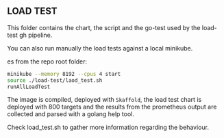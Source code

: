 ## LOAD TEST

This folder contains the chart, the script and the go-test used by the load-test gh pipeline.

You can also run manually the load tests against a local minikube.

es from the repo root folder:
```bash
minikube --memory 8192 --cpus 4 start
source ./load-test/laod_test.sh
runAllLoadTest
```

The image is compiled, deployed with `Skaffold`, the load test chart is deployed with 800 targets and the results from the
prometheus output are collected and parsed with a golang help tool.

Check load_test.sh to gather more information regarding the behaviour.
